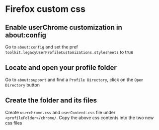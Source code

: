 # Firefox custom css

## Enable userChrome customization in about:config
Go to `about:config` and set the pref `toolkit.legacyUserProfileCustomizations.stylesheets` to true

## Locate and open your profile folder
Go to `about:support` and find a `Profile Directory`, click on the `Open Directory` button

## Create the folder and its files
Create `userchrome.css` and `userContent.css` file under `<profileFolder>/chrome/`. Copy the above css contents into the two new css files
